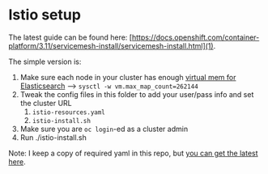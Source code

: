 # Istio setup
The latest guide can be found here:
[https://docs.openshift.com/container-platform/3.11/servicemesh-install/servicemesh-install.html](1).

The simple version is:
1) Make sure each node in your cluster has enough [virtual mem for Elasticsearch](https://www.elastic.co/guide/en/elasticsearch/reference/current/vm-max-map-count.html) --> `sysctl -w vm.max_map_count=262144`
2) Tweak the config files in this folder to add your user/pass info and set the cluster URL
   1) `istio-resources.yaml`
   2) `istio-install.sh`
3) Make sure you are `oc login`-ed as a cluster admin
4) Run ./istio-install.sh

Note: I keep a copy of required yaml in this repo, but [you can get the latest here](2).


[1]: https://docs.openshift.com/container-platform/3.11/servicemesh-install/servicemesh-install.html
[2]: https://github.com/Maistra/openshift-ansible/tree/maistra-0.8/istio

